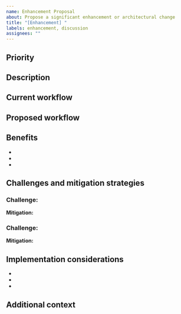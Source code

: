 ```yaml
---
name: Enhancement Proposal
about: Propose a significant enhancement or architectural change
title: "[Enhancement] "
labels: enhancement, discussion
assignees: ""
---
```


## Priority

<!-- High, Medium, Low -->

## Description

<!-- A clear and concise description of the enhancement -->

## Current workflow

<!-- Describe how things work currently -->

## Proposed workflow

<!-- Describe the proposed new workflow -->

## Benefits

<!-- List the benefits this enhancement would provide -->

-
-
-

## Challenges and mitigation strategies

<!-- Identify potential challenges and how they could be addressed -->

### Challenge:

**Mitigation:**

### Challenge:

**Mitigation:**

## Implementation considerations

<!-- Technical considerations for implementation -->

-
-
-

## Additional context

<!-- Add any other context, research, or examples -->
